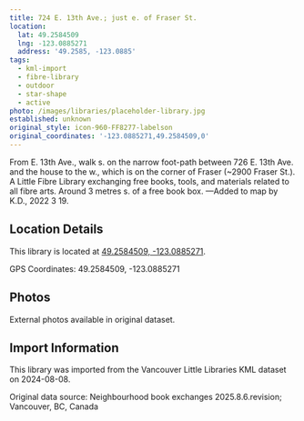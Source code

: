 ```yaml
---
title: 724 E. 13th Ave.; just e. of Fraser St.
location:
  lat: 49.2584509
  lng: -123.0885271
  address: '49.2585, -123.0885'
tags:
  - kml-import
  - fibre-library
  - outdoor
  - star-shape
  - active
photo: /images/libraries/placeholder-library.jpg
established: unknown
original_style: icon-960-FF8277-labelson
original_coordinates: '-123.0885271,49.2584509,0'
---
```

From E. 13th Ave., walk s. on the narrow foot-path between 726 E. 13th Ave. and the house to the w., which is on the corner of Fraser (~2900 Fraser St.).
A Little Fibre Library exchanging free books, tools, and materials related to all fibre arts.
Around 3 metres s. of a free book box.
—Added to map by K.D., 2022 3 19.

## Location Details

This library is located at [49.2584509, -123.0885271](https://www.google.com/maps?q=49.2584509,-123.0885271).

GPS Coordinates: 49.2584509, -123.0885271

## Photos

External photos available in original dataset.

## Import Information

This library was imported from the Vancouver Little Libraries KML dataset on 2024-08-08.

Original data source: Neighbourhood book exchanges 2025.8.6.revision; Vancouver, BC, Canada
